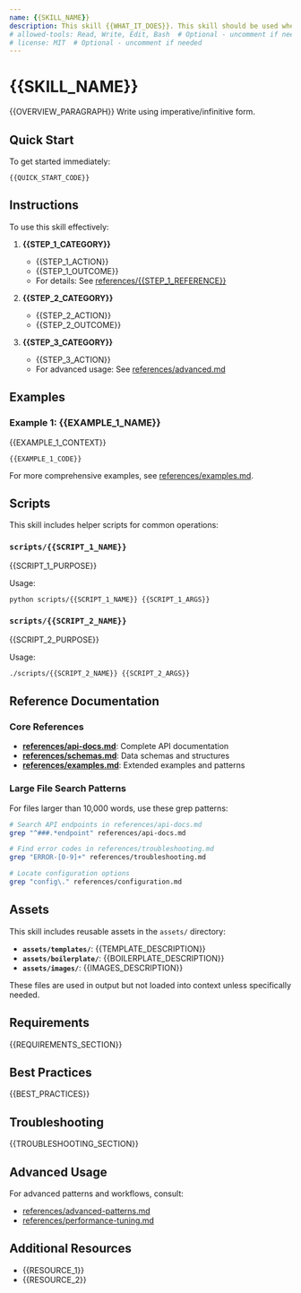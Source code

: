 ```yaml
---
name: {{SKILL_NAME}}
description: This skill {{WHAT_IT_DOES}}. This skill should be used when {{TRIGGER_SCENARIOS}}. {{DEPENDENCIES_IF_ANY}}
# allowed-tools: Read, Write, Edit, Bash  # Optional - uncomment if needed
# license: MIT  # Optional - uncomment if needed
---
```


# {{SKILL_NAME}}

{{OVERVIEW_PARAGRAPH}} Write using imperative/infinitive form.

## Quick Start

To get started immediately:

```{{LANGUAGE}}
{{QUICK_START_CODE}}
```

## Instructions

To use this skill effectively:

1. **{{STEP_1_CATEGORY}}**
   - {{STEP_1_ACTION}}
   - {{STEP_1_OUTCOME}}
   - For details: See [references/{{STEP_1_REFERENCE}}](references/{{STEP_1_REFERENCE}})

2. **{{STEP_2_CATEGORY}}**
   - {{STEP_2_ACTION}}
   - {{STEP_2_OUTCOME}}

3. **{{STEP_3_CATEGORY}}**
   - {{STEP_3_ACTION}}
   - For advanced usage: See [references/advanced.md](references/advanced.md)

## Examples

### Example 1: {{EXAMPLE_1_NAME}}

{{EXAMPLE_1_CONTEXT}}

```{{LANGUAGE}}
{{EXAMPLE_1_CODE}}
```

For more comprehensive examples, see [references/examples.md](references/examples.md).

## Scripts

This skill includes helper scripts for common operations:

### `scripts/{{SCRIPT_1_NAME}}`
{{SCRIPT_1_PURPOSE}}

Usage:
```bash
python scripts/{{SCRIPT_1_NAME}} {{SCRIPT_1_ARGS}}
```

### `scripts/{{SCRIPT_2_NAME}}`
{{SCRIPT_2_PURPOSE}}

Usage:
```bash
./scripts/{{SCRIPT_2_NAME}} {{SCRIPT_2_ARGS}}
```

## Reference Documentation

### Core References

- **[references/api-docs.md](references/api-docs.md)**: Complete API documentation
- **[references/schemas.md](references/schemas.md)**: Data schemas and structures
- **[references/examples.md](references/examples.md)**: Extended examples and patterns

### Large File Search Patterns

For files larger than 10,000 words, use these grep patterns:

```bash
# Search API endpoints in references/api-docs.md
grep "^###.*endpoint" references/api-docs.md

# Find error codes in references/troubleshooting.md
grep "ERROR-[0-9]+" references/troubleshooting.md

# Locate configuration options
grep "config\." references/configuration.md
```

## Assets

This skill includes reusable assets in the `assets/` directory:

- **`assets/templates/`**: {{TEMPLATE_DESCRIPTION}}
- **`assets/boilerplate/`**: {{BOILERPLATE_DESCRIPTION}}
- **`assets/images/`**: {{IMAGES_DESCRIPTION}}

These files are used in output but not loaded into context unless specifically needed.

## Requirements

{{REQUIREMENTS_SECTION}}

## Best Practices

{{BEST_PRACTICES}}

## Troubleshooting

{{TROUBLESHOOTING_SECTION}}

## Advanced Usage

For advanced patterns and workflows, consult:
- [references/advanced-patterns.md](references/advanced-patterns.md)
- [references/performance-tuning.md](references/performance-tuning.md)

## Additional Resources

- {{RESOURCE_1}}
- {{RESOURCE_2}}